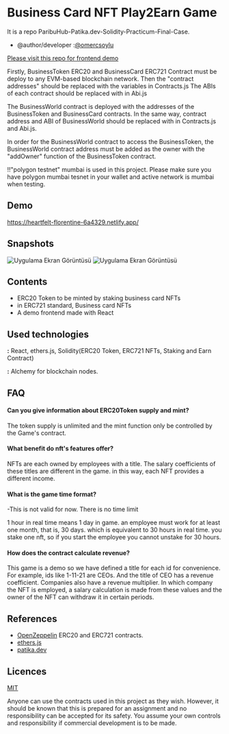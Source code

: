 # Business Card NFT Play2Earn Game

It is a repo ParibuHub-Patika.dev-Solidity-Practicum-Final-Case.


- @author/developer :[@omercsoylu](https://github.com/omercsoylu)

[Please visit this repo for frontend demo](https://github.com/omercsoylu/ParibuHub-PatikaDev-FinalCase-Frontend)


Firstly, BusinessToken ERC20 and BusinessCard ERC721 Contract must be deploy to any EVM-based blockchain network.
Then the "contract addresses" should be replaced with the variables in Contracts.js
The ABIs of each contract should be replaced with ​​in Abi.js

The BusinessWorld contract is deployed with the addresses of the BusinessToken and BusinessCard contracts.
In the same way, contract address and ABI of BusinessWorld should be replaced with in Contracts.js and Abi.js.

In order for the BusinessWorld contract to access the BusinessToken, 
the BusinessWorld contract address must be added as the owner with the "addOwner" function of the BusinessToken contract.

!!"polygon testnet" mumbai is used in this project.
Please make sure you have polygon mumbai tesnet in your wallet and active network is mumbai when testing.


## Demo

https://heartfelt-florentine-6a4329.netlify.app/

  
## Snapshots

![Uygulama Ekran Görüntüsü](https://cdn.discordapp.com/attachments/1023613609105952812/1062768255229509804/image.png)
![Uygulama Ekran Görüntüsü](https://cdn.discordapp.com/attachments/1023613609105952812/1062770282332422164/image.png)

  
## Contents

- ERC20 Token to be minted by staking business card NFTs
- in ERC721 standard, Business card NFTs 
- A demo frontend made with React

  
## Used technologies

**:** React, ethers.js, Solidity(ERC20 Token, ERC721 NFTs, Staking and Earn Contract)

**:** Alchemy for blockchain nodes.
## FAQ

#### Can you give information about ERC20Token supply and mint?

The token supply is unlimited and the mint function only be controlled by the Game's contract.

#### What benefit do nft's features offer?

NFTs are each owned by employees with a title. The salary coefficients of these titles are different in the game. in this way, each NFT provides a different income.

#### What is the game time format?

-This is not valid for now. There is no time limit

 1 hour in real time means 1 day in game. an employee must work for at least one month, that is, 30 days. which is equivalent to 30 hours in real time. you stake one nft, so if you start the employee you cannot unstake for 30 hours.
  
#### How does the contract calculate revenue?

This game is a demo so we have defined a title for each id for convenience. For example, ids like 1-11-21 are CEOs. And the title of CEO has a revenue coefficient. Companies also have a revenue multiplier. In which company the NFT is employed, a salary calculation is made from these values ​​and the owner of the NFT can withdraw it in certain periods.
## References

- [OpenZeppelin](https://github.com/OpenZeppelin/openzeppelin-contracts) ERC20 and ERC721 contracts.
- [ethers.js](https://docs.ethers.org/v5/)
- [patika.dev](patika.dev)

  
## Licences

[MIT](https://choosealicense.com/licenses/mit/)

  Anyone can use the contracts used in this project as they wish. However, it should be known that this is prepared for an assignment and no responsibility can be accepted for its safety. You assume your own controls and responsibility if commercial development is to be made.